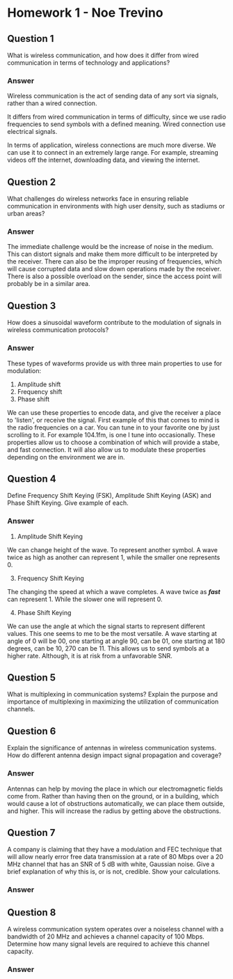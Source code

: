 # Homework 1 - Noe Trevino

## Question 1

What is wireless communication, and how does it differ from wired
communication in terms of technology and applications?

### Answer

Wireless communication is the act of sending data of any sort via signals,
rather than a wired connection. 

It differs from wired communication in terms of difficulty, since we use radio frequencies
to send symbols with a defined meaning. Wired connection use electrical signals. 

In terms of application, wireless connections are much more diverse. We can use
it to connect in an extremely large range. For example, streaming videos off the
internet, downloading data, and viewing the internet. 

## Question 2

What challenges do wireless networks face in ensuring reliable communication
in environments with high user density, such as stadiums or urban areas?

### Answer 

The immediate challenge would be the increase of noise in the medium. This can
distort signals and make them more difficult to be interpreted by the receiver.
There can also be the improper reusing of frequencies, which will cause
corrupted data and slow down operations made by the receiver. There is also a
possible overload on the sender, since the access point will probably be in a
similar area. 

## Question 3

How does a sinusoidal waveform contribute to the modulation of signals in
wireless communication protocols?

### Answer 

These types of waveforms provide us with three main properties to use for
modulation: 

1. Amplitude shift
2. Frequency shift
3. Phase shift

We can use these properties to encode data, and give the receiver a place to
'listen', or receive the signal. First example of this that comes to mind is the
radio frequencies on a car. You can tune in to your favorite one by just
scrolling to it. For example 104.1fm, is one I tune into occasionally. These
properties allow us to choose a combination of which will provide a stabe, and
fast connection. It will also allow us to modulate these properties depending on
the environment we are in. 

## Question 4

Define Frequency Shift Keying (FSK), Amplitude Shift Keying (ASK) and
Phase Shift Keying. Give example of each.

### Answer 

1. Amplitude Shift Keying 

We can change height of the wave. To represent another symbol. A wave twice as
high as another can represent 1, while the smaller one represents 0.

3. Frequency Shift Keying

The changing the speed at which a wave completes. A wave twice as ***fast*** can
represent 1. While the slower one will represent 0. 

4. Phase Shift Keying 

We can use the angle at which the signal starts to represent different values.
This one seems to me to be the most versatile. A wave starting at angle of 0
will be 00, one starting at angle 90, can be 01, one starting at 180 degrees, can
be 10, 270 can be 11. This allows us to send symbols at a higher rate. Although,
it is at risk from a unfavorable SNR.

## Question 5

What is multiplexing in communication systems? Explain the purpose and
importance of multiplexing in maximizing the utilization of communication
channels.

## Question 6

Explain the significance of antennas in wireless communication systems. How
do different antenna design impact signal propagation and coverage?

### Answer 

Antennas can help by moving the place in which our electromagnetic fields come
from. Rather than having then on the ground, or in a building, which would cause
a lot of obstructions automatically, we can place them outside, and higher. This
will increase the radius by getting above the obstructions. 

## Question 7

A company is claiming that they have a modulation and FEC technique that will
allow nearly error free data transmission at a rate of 80 Mbps
over a 20 MHz channel that has an SNR of 5 dB with white, Gaussian noise.
Give a brief explanation of why this is, or is not, credible. Show your
calculations.

### Answer 

## Question 8

A wireless communication system operates over a noiseless channel with a
bandwidth of 20 MHz and achieves a channel capacity of 100 Mbps. Determine
how many signal levels are required to achieve this channel capacity.

### Answer 
